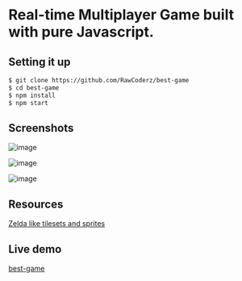 Real-time Multiplayer Game built with pure Javascript.
============================

Setting it up
----------

```bash
$ git clone https://github.com/RawCoderz/best-game
$ cd best-game
$ npm install
$ npm start
```

Screenshots
----------

![image](https://cloud.githubusercontent.com/assets/9355208/24334029/9aa6ae26-1280-11e7-854d-eb0655a965cc.png)

![image](https://cloud.githubusercontent.com/assets/9355208/24334045/c0dceaba-1280-11e7-84db-e5b5f840d9a4.png)

![image](https://cloud.githubusercontent.com/assets/9355208/24334052/e1081aa8-1280-11e7-8ed4-0c84d1bc30c8.png)

Resources
----------
[Zelda like tilesets and sprites](http://opengameart.org/content/zelda-like-tilesets-and-sprites)

Live demo
----------
[best-game](https://best--game.herokuapp.com/)
